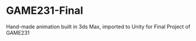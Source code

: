 # GAME231-Final
Hand-made animation built in 3ds Max, imported to Unity for Final Project of GAME231
